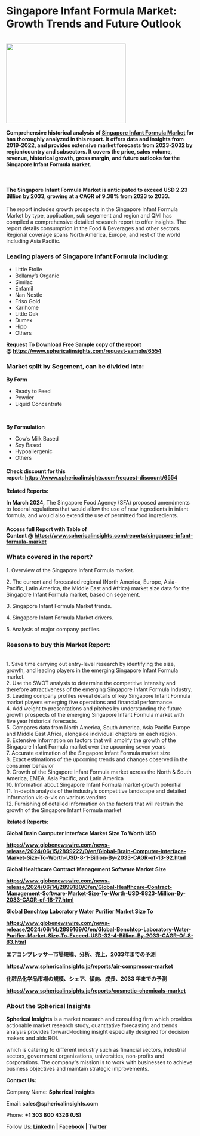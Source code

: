 <h1 class="post-title entry-title">Singapore Infant Formula Market: Growth Trends and Future Outlook</h1>
<div class="post-share-buttons post-share-buttons-top">&nbsp;
<div class="separator"><strong><a href="https://blogger.googleusercontent.com/img/b/R29vZ2xl/AVvXsEjZ7LHtQIKA7TadDMKt_5fFOLMN5zVjaWZT6clvXzioL-K0eJLhWXhgIbEq1V84o6Zs6TJ_wJBia1UdOqkHcXO1NpHDP9VGU-SfcHnWx06Np0M1sLf1HzH8tiHNwfUhKKsLRLaZltfL9yiqB6w2RU7ivyzjd1mNAS7MIiRVvA3IYCI_V_VpcWbWHgVuPrMt/s900/Infant%20Formula.jpg"><img src="https://blogger.googleusercontent.com/img/b/R29vZ2xl/AVvXsEjZ7LHtQIKA7TadDMKt_5fFOLMN5zVjaWZT6clvXzioL-K0eJLhWXhgIbEq1V84o6Zs6TJ_wJBia1UdOqkHcXO1NpHDP9VGU-SfcHnWx06Np0M1sLf1HzH8tiHNwfUhKKsLRLaZltfL9yiqB6w2RU7ivyzjd1mNAS7MIiRVvA3IYCI_V_VpcWbWHgVuPrMt/s320/Infant%20Formula.jpg" alt="" width="320" height="213" border="0" data-original-height="600" data-original-width="900" /></a></strong></div>
<strong><br />Comprehensive historical analysis of&nbsp;<a href="https://www.sphericalinsights.com/reports/singapore-infant-formula-market" target="_blank">Singapore Infant Formula Market</a>&nbsp;for has thoroughly analyzed in this report. It offers data and insights from 2019-2022, and provides extensive market forecasts from 2023-2032 by region/country and subsectors. It covers the price, sales volume, revenue, historical growth, gross margin, and future outlooks for the Singapore Infant Formula market.</strong>
<p>&nbsp;</p>
<h4><strong>The Singapore Infant Formula Market is anticipated to exceed USD 2.23 Billion by 2033, growing at a CAGR of 9.38% from 2023 to 2033.</strong></h4>
<p>The report includes growth prospects in the Singapore Infant Formula Market by type, application, sub segement and region and QMI has compiled a comprehensive detailed research report to offer insights. The report details consumption in the Food &amp; Beverages and other sectors. Regional coverage spans North America, Europe, and rest of the world including Asia Pacific.</p>
<h3><strong>Leading players of Singapore Infant Formula including:</strong></h3>
<ul>
<li>Little Etoile</li>
<li>Bellamy&rsquo;s Organic</li>
<li>Similac</li>
<li>Enfamil</li>
<li>Nan Nestle</li>
<li>Friso Gold</li>
<li>Karihome</li>
<li>Little Oak</li>
<li>Dumex</li>
<li>Hipp</li>
<li>Others</li>
</ul>
<p><strong>Request To Download Free Sample copy of the report @&nbsp;<a href="https://www.sphericalinsights.com/request-sample/6554" target="_blank">https://www.sphericalinsights.com/request-sample/6554</a></strong></p>
<h3><strong>Market split by Segement, can be divided into:</strong></h3>
<p><strong>By Form</strong></p>
<ul>
<li>Ready to Feed</li>
<li>Powder</li>
<li>Liquid Concentrate</li>
</ul>
<p>&nbsp;</p>
<p><strong>By Formulation</strong></p>
<ul>
<li>Cow&rsquo;s Milk Based</li>
<li>Soy Based</li>
<li>Hypoallergenic</li>
<li>Others</li>
</ul>
<h4>Check discount for this report:&nbsp;<a href="https://www.sphericalinsights.com/request-discount/6554" target="_blank">https://www.sphericalinsights.com/request-discount/6554</a></h4>
<p><strong>Related Reports:</strong></p>
<p><strong>In March 2024,</strong>&nbsp;The Singapore Food Agency (SFA) proposed amendments to federal regulations that would allow the use of new ingredients in infant formula, and would also extend the use of permitted food ingredients.</p>
<h4>Access full Report with Table of Content&nbsp;@&nbsp;<a href="https://www.sphericalinsights.com/reports/singapore-infant-formula-market" target="_blank">https://www.sphericalinsights.com/reports/singapore-infant-formula-market</a></h4>
<h3><strong>Whats covered in the report?</strong></h3>
<p>1. Overview of the Singapore Infant Formula market.</p>
<p>2. The current and forecasted regional (North America, Europe, Asia-Pacific, Latin America, the Middle East and Africa) market size data for the Singapore Infant Formula market, based on segement.</p>
<p>3. Singapore Infant Formula Market trends.</p>
<p>4. Singapore Infant Formula Market drivers.</p>
<p>5. Analysis of major company profiles.</p>
<h3><strong>Reasons to buy this Market Report:</strong></h3>
<p><br />1. Save time carrying out entry-level research by identifying the size, growth, and leading players in the emerging Singapore Infant Formula market.<br />2. Use the SWOT analysis to determine the competitive intensity and therefore attractiveness of the emerging Singapore Infant Formula Industry.<br />3. Leading company profiles reveal details of key Singapore Infant Formula market players emerging five operations and financial performance.<br />4. Add weight to presentations and pitches by understanding the future growth prospects of the emerging Singapore Infant Formula market with five year historical forecasts.<br />5. Compares data from North America, South America, Asia Pacific Europe and Middle East Africa, alongside individual chapters on each region.<br />6. Extensive information on factors that will amplify the growth of the Singapore Infant Formula market over the upcoming seven years<br />7. Accurate estimation of the Singapore Infant Formula market size<br />8. Exact estimations of the upcoming trends and changes observed in the consumer behavior<br />9. Growth of the Singapore Infant Formula market across the North &amp; South America, EMEA, Asia Pacific, and Latin America<br />10. Information about Singapore Infant Formula market growth potential<br />11. In-depth analysis of the industry&rsquo;s competitive landscape and detailed information vis-a-vis on various vendors<br />12. Furnishing of detailed information on the factors that will restrain the growth of the Singapore Infant Formula market</p>
<p><strong>Related Reports:</strong></p>
<p><strong>Global Brain Computer Interface Market Size To Worth USD</strong></p>
<p><strong><a href="https://www.globenewswire.com/news-release/2024/06/15/2899222/0/en/Global-Brain-Computer-Interface-Market-Size-To-Worth-USD-8-1-Billion-By-2033-CAGR-of-13-92.html">https://www.globenewswire.com/news-release/2024/06/15/2899222/0/en/Global-Brain-Computer-Interface-Market-Size-To-Worth-USD-8-1-Billion-By-2033-CAGR-of-13-92.html</a></strong></p>
<p><strong>Global Healthcare Contract Management Software Market Size</strong></p>
<p><strong><a href="https://www.globenewswire.com/news-release/2024/06/14/2899180/0/en/Global-Healthcare-Contract-Management-Software-Market-Size-To-Worth-USD-9823-Million-By-2033-CAGR-of-18-77.html">https://www.globenewswire.com/news-release/2024/06/14/2899180/0/en/Global-Healthcare-Contract-Management-Software-Market-Size-To-Worth-USD-9823-Million-By-2033-CAGR-of-18-77.html</a></strong></p>
<p><strong>Global Benchtop Laboratory Water Purifier Market Size To</strong></p>
<p><strong><a href="https://www.globenewswire.com/news-release/2024/06/14/2899169/0/en/Global-Benchtop-Laboratory-Water-Purifier-Market-Size-To-Exceed-USD-32-4-Billion-By-2033-CAGR-Of-8-83.html">https://www.globenewswire.com/news-release/2024/06/14/2899169/0/en/Global-Benchtop-Laboratory-Water-Purifier-Market-Size-To-Exceed-USD-32-4-Billion-By-2033-CAGR-Of-8-83.html</a></strong></p>
<p><strong>エアコンプレッサー市場規模、分析、売上、2033</strong><strong>年までの予測</strong></p>
<p><strong><a href="https://www.sphericalinsights.jp/reports/air-compressor-market">https://www.sphericalinsights.jp/reports/air-compressor-market</a></strong></p>
<p><strong>化粧品化学品市場の規模、シェア、傾向、成長、2033&nbsp;</strong><strong>年までの予測</strong></p>
<p><strong><a href="https://www.sphericalinsights.jp/reports/cosmetic-chemicals-market">https://www.sphericalinsights.jp/reports/cosmetic-chemicals-market</a></strong></p>
<h3><strong>About the Spherical Insights</strong></h3>
<p><strong>Spherical Insights</strong>&nbsp;is a market research and consulting firm which provides actionable market research study, quantitative forecasting and trends analysis provides forward-looking insight especially designed for decision makers and aids ROI.</p>
<p>which is catering to different industry such as financial sectors, industrial sectors, government organizations, universities, non-profits and corporations. The company's mission is to work with businesses to achieve business objectives and maintain strategic improvements.</p>
<p><strong>Contact Us:</strong></p>
<p>Company Name:&nbsp;<strong>Spherical Insights</strong></p>
<p>Email:&nbsp;<strong>sales@sphericalinsights.com</strong></p>
<p>Phone:&nbsp;<strong>+1 303 800 4326 (US)</strong></p>
<p>Follow Us:&nbsp;<strong><a href="https://www.linkedin.com/company/spherical-insight/"><u>LinkedIn</u></a>&nbsp;|&nbsp;<a href="https://www.facebook.com/sphericalinsights22"><u>Facebook</u></a>&nbsp;|&nbsp;<a href="https://twitter.com/SInsights_US"><u>Twitter</u></a></strong></p>
</div>
<div class="post-header">&nbsp;</div>
